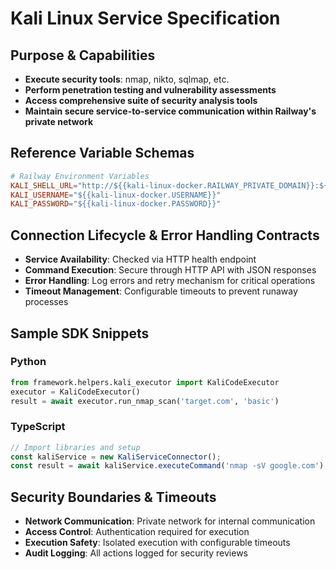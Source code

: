 # Kali Linux Service Specification

## Purpose & Capabilities
- **Execute security tools**: nmap, nikto, sqlmap, etc.
- **Perform penetration testing and vulnerability assessments**
- **Access comprehensive suite of security analysis tools**
- **Maintain secure service-to-service communication within Railway's private network**

## Reference Variable Schemas

```toml
# Railway Environment Variables
KALI_SHELL_URL="http://${{kali-linux-docker.RAILWAY_PRIVATE_DOMAIN}}:${{kali-linux-docker.PORT}}"
KALI_USERNAME="${{kali-linux-docker.USERNAME}}"
KALI_PASSWORD="${{kali-linux-docker.PASSWORD}}"
```

## Connection Lifecycle & Error Handling Contracts
- **Service Availability**: Checked via HTTP health endpoint
- **Command Execution**: Secure through HTTP API with JSON responses
- **Error Handling**: Log errors and retry mechanism for critical operations
- **Timeout Management**: Configurable timeouts to prevent runaway processes

## Sample SDK Snippets
### Python

```python
from framework.helpers.kali_executor import KaliCodeExecutor
executor = KaliCodeExecutor()
result = await executor.run_nmap_scan('target.com', 'basic')
```

### TypeScript

```typescript
// Import libraries and setup
const kaliService = new KaliServiceConnector();
const result = await kaliService.executeCommand('nmap -sV google.com');
```

## Security Boundaries & Timeouts
- **Network Communication**: Private network for internal communication
- **Access Control**: Authentication required for execution
- **Execution Safety**: Isolated execution with configurable timeouts
- **Audit Logging**: All actions logged for security reviews
